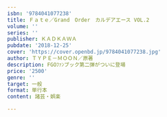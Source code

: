 ```yaml
---
isbn: '9784041077238'
title: Ｆａｔｅ／Grand　Order　カルデアエース VOL.2
volume: ''
series: ''
publisher: ＫＡＤＫＡＷＡ
pubdate: '2018-12-25'
cover: 'https://cover.openbd.jp/9784041077238.jpg'
author: ＴＹＰＥ－ＭＯＯＮ／原著
description: FGOﾌｧﾝブック第二弾がついに登場
price: '2500'
genre: ''
target: 一般
format: 単行本
content: 諸芸・娯楽

---
```

